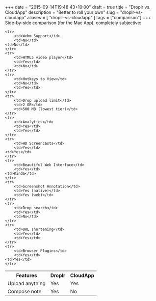 +++
date = "2015-09-14T19:48:43+10:00"
draft = true
title = "Droplr vs. CloudApp"
description = "Better to roll your own"
slug = "droplr-vs-cloudapp"
aliases = [
	"droplr-vs-cloudapp"
]
tags = ["comparison"]
+++
Side-by-side comparison (for the Mac App), completely subjective:

<table>
	<tr>
    	<th>Features</th>
    	<th>Droplr</th>
    	<th>CloudApp</th>
    </tr>
    <tr>
    	<td>Upload anything</td>
        <td>Yes</td>
		<td>Yes</td>
    </tr>
    <tr>
    	<td>Compose note</td>
        <td>Yes</td>
		<td>No</td>
    </tr>

    <tr>
    	<td>Webm Support</td>
        <td>No</td>
	<td>No</td>
    </tr>
    <tr>
    	<td>HTML5 video player</td>
        <td>Yes</td>
		<td>No</td>
    </tr>
    <tr>
    	<td>Hotkeys to View</td>
        <td>No</td>
		<td>Yes</td>
    </tr>
    <tr>
    	<td>Drop upload limit</td>
        <td>2 GB</td>
		<td>500 MB (lowest tier)</td>
    </tr>
    <tr>
    	<td>Analytics</td>
        <td>Yes</td>
		<td>Yes</td>
    </tr>
    <tr>
    	<td>HD Screencasts</td>
        <td>Yes</td>
	<td>Yes</td>
    </tr>
    <tr>
    	<td>Beautiful Web Interface</td>
        <td>Yes</td>
	<td>Kinda</td>
    </tr>
    <tr>
    	<td>Screenshot Annotation</td>
        <td>Yes (native)</td>
		<td>Yes (web)</td>
    </tr>
    <tr>
    	<td>Drop search</td>
        <td>Yes</td>
		<td>No</td>
    </tr>
    <tr>
    	<td>URL shortening</td>
        <td>Yes</td>
		<td>Yes</td>
    </tr>
    <tr>
    	<td>Browser Plugins</td>
        <td>Yes</td>
	<td>Yes</td>
    </tr>
</table>
    
